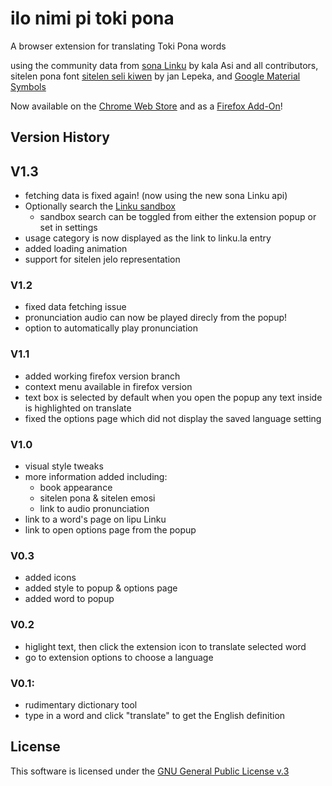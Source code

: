 # ilo nimi pi toki pona
A browser extension for translating Toki Pona words

using the community data from [sona Linku](https://github.com/lipu-linku/sona) by kala Asi and all contributors, sitelen pona font [sitelen seli kiwen](http://www.kreativekorp.com/software/fonts/sitelenselikiwen/) by jan Lepeka,
and [Google Material Symbols](https://fonts.google.com/icons?selection.family=Rubik:wght@300;400;500)

Now available on the [Chrome Web Store](https://chrome.google.com/webstore/detail/toki-pona-dictionary/cccekjhkcfnbfdkimklpaednfcekcbac?authuser=1) and as a [Firefox Add-On](https://addons.mozilla.org/en-US/firefox/addon/toki-pona-dictionary/?utm_source=addons.mozilla.org&utm_medium=referral&utm_content=search)!

## Version History

## V1.3
- fetching data is fixed again! (now using the new sona Linku api)
- Optionally search the [Linku sandbox](https://linku.la/sandbox)
  - sandbox search can be toggled from either the extension popup or set in settings
- usage category is now displayed as the link to linku.la entry
- added loading animation
- support for sitelen jelo representation

### V1.2
- fixed data fetching issue
- pronunciation audio can now be played direcly from the popup!
- option to automatically play pronunciation

### V1.1
- added working firefox version branch
- context menu available in firefox version
- text box is selected by default when you open the popup any text inside is highlighted on translate
- fixed the options page which did not display the saved language setting

### V1.0
- visual style tweaks
- more information added including:
  - book appearance
  - sitelen pona & sitelen emosi
  - link to audio pronunciation
- link to a word's page on lipu Linku
- link to open options page from the popup

### V0.3
- added icons
- added style to popup & options page
- added word to popup

### V0.2
- higlight text, then click the extension icon to translate selected word
- go to extension options to choose a language

### V0.1:
- rudimentary dictionary tool
- type in a word and click "translate" to get the English definition

## License

This software is licensed under the [GNU General Public License v.3](https://www.gnu.org/licenses/gpl-3.0.html)